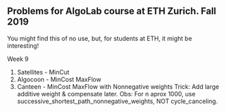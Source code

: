 ## Problems for AlgoLab course at ETH Zurich. Fall 2019 

You might find this of no use, but, for students at ETH, it might be interesting!

Week 9
1. Satellites - MinCut
2. Algocoon - MinCost MaxFlow
3. Canteen - MinCost MaxFlow with Nonnegative weights
  Trick: Add large additive weight & compensate later.
  Obs: For n aprox 1000, use successive_shortest_path_nonnegative_weights, NOT cycle_canceling.
